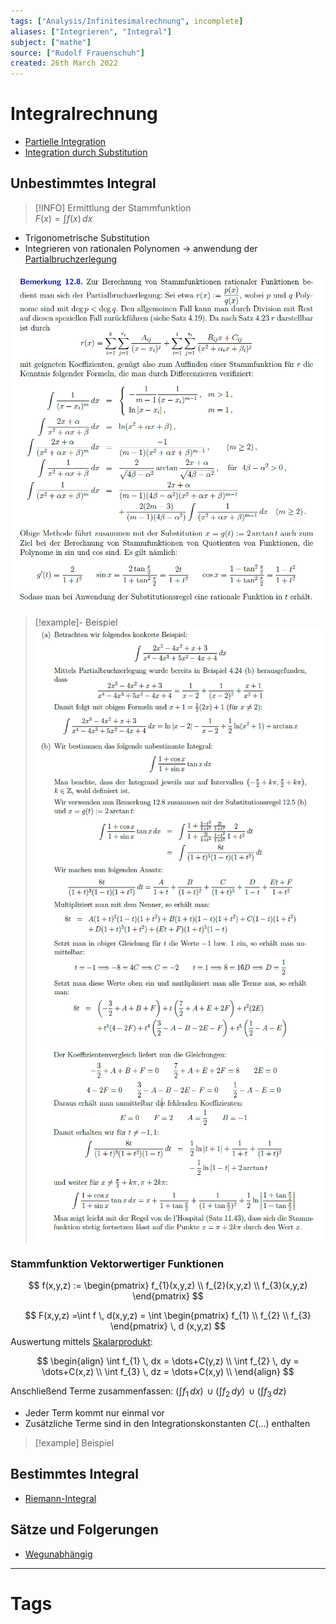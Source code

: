 ```yaml
---
tags: ["Analysis/Infinitesimalrechnung", incomplete]
aliases: ["Integrieren", "Integral"]
subject: ["mathe"]
source: ["Rudolf Frauenschuh"]
created: 26th March 2022
---
```


# Integralrechnung

- [Partielle Integration](Partielle%20Integration.md)
- [Integration durch Substitution](Integration%20durch%20Substitution.md)

## Unbestimmtes Integral

> [!INFO] Ermittlung der Stammfunktion  
> $F(x) = \int f(x) \, dx$

- Trigonometrische Substitution
- Integrieren von rationalen Polynomen $\to$ anwendung der [Partialbruchzerlegung](Partialbruchzerlegung.md)

![](assets/{22125BB9-7A2F-4E52-B917-2AAB734F94BE}.png)

> [!example]- Beispiel
> ![700](assets/{6D49E5CF-85D6-4795-8682-52CF8B41ED90}.png)
> ![|700](assets/{6F9D05DC-946D-4881-A94B-8DBE6019B92A}.png)

### Stammfunktion Vektorwertiger Funktionen

$$
f(x,y,z) := \begin{pmatrix}
f_{1}(x,y,z) \\
f_{2}(x,y,z) \\
f_{3}(x,y,z)
\end{pmatrix}
$$

$$
F(x,y,z) =\int f \, d(x,y,z) = \int \begin{pmatrix}
f_{1} \\
f_{2} \\
f_{3}
\end{pmatrix} \, d (x,y,z)
$$
Auswertung mittels [Skalarprodukt](../Algebra/Skalarprodukt.md):

$$
\begin{align}
\int f_{1} \, dx = \dots+C(y,z) \\
\int f_{2} \, dy = \dots+C(x,z) \\
\int f_{3} \, dz = \dots+C(x,y) \\
\end{align}
$$

Anschließend Terme zusammenfassen: $\left( \int f_{1} \, dx \right)\,\cup\left( \int f_{2} \, dy \right)\,\cup\left( \int f_{3} \, dz \right)$
- Jeder Term kommt nur einmal vor
- Zusätzliche Terme sind in den Integrationskonstanten $C(\dots)$ enthalten

> [!example] Beispiel

## Bestimmtes Integral

- [Riemann-Integral](Riemann-Integral.md)

## Sätze und Folgerungen

- [Wegunabhängig](Wegunabhängig.md)

---

# Tags